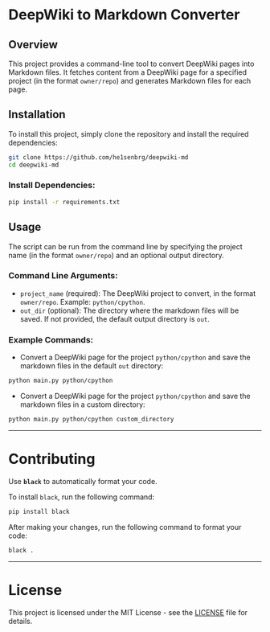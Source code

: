 # DeepWiki to Markdown Converter

## Overview

This project provides a command-line tool to convert DeepWiki pages into Markdown files. It fetches content from a DeepWiki page for a specified project (in the format `owner/repo`) and generates Markdown files for each page.

## Installation

To install this project, simply clone the repository and install the required dependencies:

```bash
git clone https://github.com/he1senbrg/deepwiki-md
cd deepwiki-md
```

### Install Dependencies:

```bash
pip install -r requirements.txt
```

## Usage

The script can be run from the command line by specifying the project name (in the format `owner/repo`) and an optional output directory.

### Command Line Arguments:

* `project_name` (required): The DeepWiki project to convert, in the format `owner/repo`. Example: `python/cpython`.
* `out_dir` (optional): The directory where the markdown files will be saved. If not provided, the default output directory is `out`.

### Example Commands:

* Convert a DeepWiki page for the project `python/cpython` and save the markdown files in the default `out` directory:

```bash
python main.py python/cpython
```

* Convert a DeepWiki page for the project `python/cpython` and save the markdown files in a custom directory:

```bash
python main.py python/cpython custom_directory
```

---

# Contributing

Use **`black`** to automatically format your code.


To install `black`, run the following command:

```bash
pip install black
```

After making your changes, run the following command to format your code:

```bash
black .
```

---

# License

This project is licensed under the MIT License - see the [LICENSE](LICENSE) file for details.
